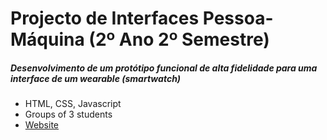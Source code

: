 # Projecto de Interfaces Pessoa-Máquina (2º Ano 2º Semestre)
##### Desenvolvimento de um protótipo funcional de alta fidelidade para uma interface de um wearable (smartwatch)
- HTML, CSS, Javascript
- Groups of 3 students
- [Website](http://web.ist.utl.pt/~ist426015/iGo/blocked.html)
